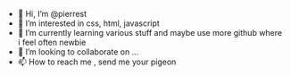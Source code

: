 - 👋 Hi, I’m @pierrest
- 👀 I’m interested in css, html, javascript
- 🌱 I’m currently learning various stuff and maybe use more github where i feel often newbie
- 💞️ I’m looking to collaborate on ...
- 📫 How to reach me , send me your pigeon

<!---
pierrest/pierrest is a ✨ special ✨ repository because its `README.md` (this file) appears on your GitHub profile.
You can click the Preview link to take a look at your changes.
--->
